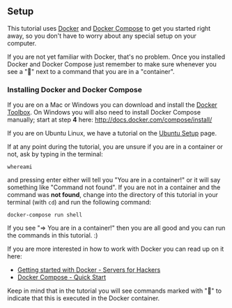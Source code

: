 ## Setup

This tutorial uses [Docker](https://www.docker.com/) and [Docker Compose](https://docs.docker.com/compose/) to get you started right away, so you don't have to worry about any special setup on your computer.

If you are not yet familiar with Docker, that's no problem. Once you installed Docker and Docker Compose just remember to make sure whenever you see a ":whale:" next to a command that you are in a "container".

### Installing Docker and Docker Compose

If you are on a Mac or Windows you can download and install the [Docker Toolbox](https://www.docker.com/toolbox).
On Windows you will also need to install Docker Compose manually; start at step **4** here: http://docs.docker.com/compose/install/

If you are on Ubuntu Linux, we have a tutorial on the [Ubuntu Setup](ubuntu-setup.md) page.


If at any point during the tutorial, you are unsure if you are in a container or not, ask by typing in the terminal:

```
whereami
```

and pressing enter either will tell you "You are in a container!" or it will say something like "Command not found". If you are not in a container and the command was **not found**, change into the directory of this tutorial in your terminal (with `cd`) and run the following command:

```
docker-compose run shell
```

If you see "=> You are in a container!" then you are all good and you can run the commands in this tutorial. :)

If you are more interested in how to work with Docker you can read up on it here:

  * [Getting started with Docker - Servers for Hackers](https://serversforhackers.com/getting-started-with-docker)
  * [Docker Compose - Quick Start](https://docs.docker.com/compose/#quick-start)

Keep in mind that in the tutorial you will see commands marked with ":whale:" to indicate that this is executed in the Docker container.
